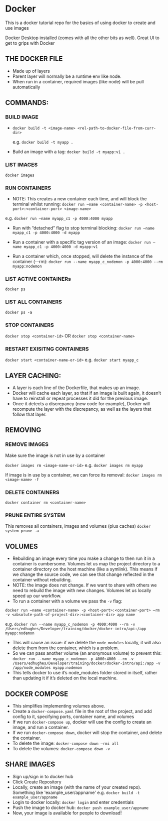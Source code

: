 # Docker

This is a docker tutorial repo for the basics of using docker to create and use images

Docker Desktop installed (comes with all the other bits as well). Great UI to get to grips with Docker

## THE DOCKER FILE

- Made up of layers
- Parent layer will normally be a runtime env like node.
- When run in a container, required images (like node) will be pull automatically

## COMMANDS:

### BUILD IMAGE

- `docker build -t <image-name> <rel-path-to-docker-file-from-curr-dir>`

  e.g. `docker build -t myapp .`

- Build an image with a tag: `docker build -t myapp:v1 .`

### LIST IMAGES

`docker images`

### RUN CONTAINERS

- NOTE: This creates a new container each time, and will block the terminal whilst running: `docker run —name <container-name> -p <host-port>:<container-port> <image-name>`

e.g. `docker run —name myapp_c1 -p 4000:4000 myapp`

- Run with “detached” flag to stop terminal blocking: `docker run —name myapp_c1 -p 4000:4000 -d myapp`

- Run a container with a specific tag version of an image: `docker run —name myapp_c1 -p 4000:4000 -d myapp:v1`

- Run a container which, once stopped, will delete the instance of the container (--rm): `docker run --name myapp_c_nodemon -p 4000:4000 --rm myapp:nodemon`

### LIST ACTIVE CONTAINERs

`docker ps`

### LIST ALL CONTAINERS

`docker ps -a`

### STOP CONTAINERS

`docker stop <container-id>`
OR `docker stop <container-name>`

### RESTART EXISITNG CONTAINERS

`docker start <container-name-or-id>`
e.g. `docker start myapp_c`

## LAYER CACHING:

- A layer is each line of the Dockerfile, that makes up an image.
- Docker will cache each layer, so that if an image is built again, it doesn’t have to reinstall or repeat processes it did for the previous image.
- Once it detects a discrepancy (new code for example), Docker will recompute the layer with the discrepancy, as well as the layers that follow that layer.

## REMOVING

### REMOVE IMAGES

Make sure the image is not in use by a container

`docker images rm <image-name-or-id>`
e.g. `docker images rm myapp`

If image is in use by a container, we can force its removal:
`docker images rm <image-name> -f`

### DELETE CONTAINERS

`docker container rm <container-name>`

### PRUNE ENTIRE SYSTEM

This removes all containers, images and volumes (plus caches)
`docker system prune -a`

## VOLUMES

- Rebuilding an image every time you make a change to then run it in a container is cumbersome. Volumes let us map the project directory to a container directory on the host machine (like a symlink). This means if we change the source code, we can see that change reflected in the container without rebuilding.
- NOTE: the image does not change. If we want to share with others we need to rebuild the image with new changes. Volumes let us locally speed up our workflow.
- To run a container with a volume we pass the `-v` flag:

`docker run —name <container-name> -p <host-port>:<container-port> —rm -v <absolute-path-of-project-dir>:<container-dir> app name`

e.g. `docker run --name myapp_c_nodemon -p 4000:4000 --rm -v /Users/edhughes/Developer/training/docker/docker-intro/api:/app myapp:nodemon`

- This will cause an issue: if we delete the `node_modules` locally, it will also delete them from the container, which is a problem.
- So we can pass another volume (an anonymous volume) to prevent this:
  `docker run --name myapp_c_nodemon -p 4000:4000 --rm -v /Users/edhughes/Developer/training/docker/docker-intro/api:/app -v /app/node_modules myapp:nodemon`
- This tells docker to use it’s node_modules folder stored in itself, rather than updating it if it’s deleted on the local machine.

## DOCKER COMPOSE

- This simplifies implementing volumes above.
- Create a `docker-compose.yaml` file in the root of the project, and add config to it, specifying ports, container name, and volumes
- If we run `docker-compose up`, docker will use the config to create an image, and run a container.
- If we run `docker-compose down`, docker will stop the container, and delete the container.
- To delete the image: `docker-compose down —rmi all`
- To delete the volumes: `docker-compose down -v`

## SHARE IMAGES

- Sign up/sign in to docker hub
- Click Create Repository
- Locally, create an image (with the name of your created repo). Something like 'example_user/appname'
  e.g. `docker build -t example_user/appname`
- Login to docker locally: `docker login` and enter credentials
- Push the image to docker hub: `docker push example_user/appname`
- Now, your image is available for people to download!
